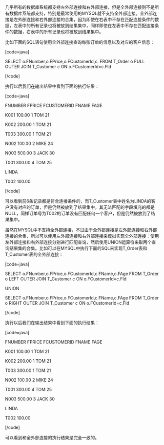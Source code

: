 几乎所有的数据库系统都支持左外部连接和右外部连接，但是全外部连接则不是所有数据库系统都支持，特别是最常使用的MYSQL就不支持全外部连接。全外部连接是左外部连接和右外部连接的合集，因为即使在右表中不存在匹配连接条件的数据，左表中的所有记录也将被放到结果集中，同样即使在左表中不存在匹配连接条件的数据，右表中的所有记录也将被放到结果集中。
比如下面的SQL语句使用全外部连接查询每张订单的信息以及对应的客户信息：
[code=java]
SELECT o.FNumber,o.FPrice,o.FCustomerId,c. FROM T_Order o FULL OUTER JOIN T_Customer c ON o.FCustomerId=c.FId
[/code]
执行以后我们在输出结果中看到下面的执行结果：
[code=java]
FNUMBER FPRICE FCUSTOMERID FNAME FAGE
K001 100.00 1 TOM 21
K002 200.00 1 TOM 21
T003 300.00 1 TOM 21
N002 100.00 2 MIKE 24
N003 500.00 3 JACK 30
T001 300.00 4 TOM 25
<NULL> <NULL> <NULL> LINDA <NULL>
T002 100.00 <NULL> <NULL> <NULL>
[/code]
可以看到前6条记录都是符合连接条件的，而T_Customer表中姓名为LINDA的客户没有对应的订单，但是仍然被放到了结果集中，其无法匹配的字段填充的都是NULL，同样订单号为T002的订单没有匹配任何一个客户，但是仍然被放到了结果集中。
虽然在MYSQL中不支持全外部连接，不过由于全外部连接是左外部连接和右外部连接的合集，所以可以使用左外部连接和右外部连接来模拟实现全外部连接：使用左外部连接和右外部连接分别进行匹配查询，然后使用UNION运算符来取两个查询结果集的合集。比如可以在MYSQL中执行下面的SQL来实现T_Order表和T_Customer表的全外部连接：
[code=java]
SELECT o.FNumber,o.FPrice,o.FCustomerId,c.FName,c.FAge FROM T_Order o LEFT OUTER JOIN T_Customer c ON o.FCustomerId=c.FId
UNION
SELECT o.FNumber,o.FPrice,o.FCustomerId,c.FName,c.FAge FROM T_Order o RIGHT OUTER JOIN T_Customer c ON o.FCustomerId=c.FId
[/code]
执行以后我们在输出结果中看到下面的执行结果：
[code=java]
FNUMBER FPRICE FCUSTOMERID FNAME FAGE
K001 100.00 1 TOM 21
K002 200.00 1 TOM 21
T003 300.00 1 TOM 21
N002 100.00 2 MIKE 24
T001 300.00 4 TOM 25
N003 500.00 3 JACK 30
<NULL> <NULL> <NULL> LINDA <NULL>
T002 100.00 <NULL> <NULL> <NULL>
[/code]
可以看到和全外部连接的执行结果是完全一致的。